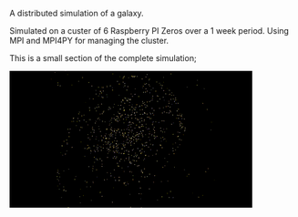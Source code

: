 A distributed simulation of a galaxy.

Simulated on a custer of 6 Raspberry PI Zeros over a 1 week period. Using MPI and MPI4PY for managing the cluster.

This is a small section of the complete simulation;

![](https://github.com/plato4/galactic-orbits/blob/master/Galaxy.gif)
